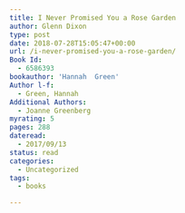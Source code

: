 ```yaml
---
title: I Never Promised You a Rose Garden
author: Glenn Dixon
type: post
date: 2018-07-28T15:05:47+00:00
url: /i-never-promised-you-a-rose-garden/
Book Id:
  - 6586393
bookauthor: 'Hannah  Green'
Author l-f:
  - Green, Hannah
Additional Authors:
  - Joanne Greenberg
myrating: 5
pages: 288
dateread:
  - 2017/09/13
status: read
categories:
  - Uncategorized
tags:
  - books

---
```

